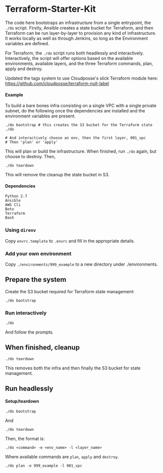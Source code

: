 # Terraform-Starter-Kit

The code here bootstraps an infrastructure from a single entrypoint, the `./do` script. Firstly, Ansible creates a state bucket for Terraform, and then Terraform can be run layer-by-layer to provision any kind of infrastructure. It works locally as well as through Jenkins, so long as the Environment variables are defined.

For Terraform, the `./do` script runs both headlessly and interactively. Interactively, the script will offer options based on the available environments, available layers, and the three Terraform commands, plan, apply and destroy.

Updated the tags system to use Cloudposse's slick Terraform module here: https://github.com/cloudposse/terraform-null-label



#### Example

To build a bare bones infra consisting on a single VPC with a single private subnet, do the following once the dependencies are installed and the environment variables are present.

    ./do bootstrap # this creates the S3 bucket for the Terraform state
    ./do

    # And interactively choose an env, then the first layer, 001_vpc
    # Then 'plan' or 'apply'

This will plan or build the infrastructure. When finished, run `./do` again, but choose to destroy. Then,

    ./do teardown

This will remove the cleanup the state bucket in S3.

#### Dependencies

    Python 2.7
    Ansible
    AWS Cli
    Boto
    Terraform
    Bash

### Using `direnv`

Copy `envrc.template` to `.envrc` and fill in the appropriate details.

### Add your own environment

Copy `./environments/999_example` to a new directory under ./environments.

## Prepare the system

Create the S3 bucket required for Terraform state management:

    ./do bootstrap

### Run interactively

    ./do

And follow the prompts.

## When finished, cleanup

    ./do teardown

This removes both the infra and then finally the S3 bucket for state management.

## Run headlessly

#### Setup/teardown

    ./do bootstrap

And

    ./do teardown

Then, the format is:

    ./do <command> -e <env_name> -l <layer_name>

Where available commands are `plan`, `apply` and `destroy`.

    ./do plan -e 999_example -l 001_vpc
